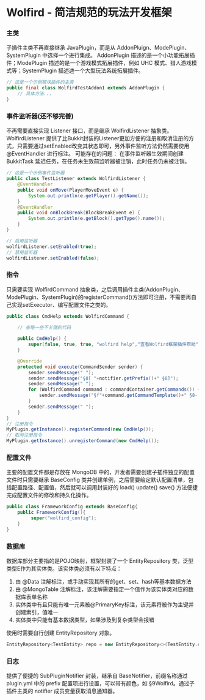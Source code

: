 # Wolfird - 简洁规范的玩法开发框架
### 主类
子插件主类不再直接继承 JavaPlugin，而是从 AddonPluign、ModePlugin、SystemPlugin 中选择一个进行集成。
AddonPlugin 描述的是一个小功能拓展插件；ModePlugin 描述的是一个游戏模式拓展插件，例如 UHC 模式、猎人游戏模式等；SystemPlugin 描述逇一个大型玩法系统拓展插件。
```java
// 这是一个示例模块插件的主类
public final class WolfirdTestAddon1 extends AddonPlugin {
	// 具体方法...
}
```
### 事件监听器(还不够完善)
不再需要直接实现 Listener 接口，而是继承 WolfirdListener 抽象类。
WolfirdListener 提供了比Bukkit封装的Listener更加方便的注册和取消注册的方式，只需要通过setEnabled改变其状态即可，另外事件监听方法仍然需要使用 @EventHandler 进行标注。
可能存在的问题：
在事件监听器生效期间创建 BukkitTask 延迟任务，在任务未生效前监听器被注销，此时任务仍未被注销。
```java
// 这是一个示例事件监听器
public class TestListener extends WolfirdListener {
    @EventHandler
    public void onMove(PlayerMoveEvent e) {
        System.out.println(e.getPlayer().getName());
    }
    @EventHandler
    public void onBlockBreak(BlockBreakEvent e) {
        System.out.println(e.getBlock().getType().name());
    }
}

// 启用监听器
wolfirdListener.setEnabled(true);
// 禁用监听器
wolfirdListener.setEnabled(false);
```
### 指令
只需要实现 WolfirdCommand 抽象类，之后调用插件主类(AddonPlugin、ModePlugin、SystemPlugin)的registerCommand()方法即可注册，不需要再自己实现setExecutor、编写配置文件之类的。
```java
public class CmdHelp extends WolfirdCommand {

	// 省略一些不关键的代码
    
    public CmdHelp() {
        super(false, true, true, "wolfird help","查看Wolfird框架插件帮助");
    }

    @Override
    protected void execute(CommandSender sender) {
        sender.sendMessage(" ");
        sender.sendMessage("§8[ "+notifier.getPrefix()+" §8]");
        sender.sendMessage(" ");
        for (WolfirdCommand command : commandContainer.getCommands()) {
            sender.sendMessage("§f"+command.getCommandTemplate()+" §8- §7"+command.getHelpMessage());
        }
        sender.sendMessage(" ");
    }
}
// 注册指令
MyPlugin.getInstance().registerCommand(new CmdHelp());
// 取消注册指令
MyPlugin.getInstance().unregisterCommand(new CmdHelp());
```
### 配置文件
主要的配置文件都是存放在 MongoDB 中的，开发者需要创建子插件独立的配置文件时只需要继承 BaseConfig 类并创建单例，之后需要给定默认配置清单，包括配置路径、配置值，然后就可以调用封装好的 load() update() save() 方法便捷完成配置文件的修改和持久化操作。
```java
public class FrameworkConfig extends BaseConfig{
    public FrameworkConfig(){
         super("wolfird_config");
    }
}
```
### 数据库
数据库部分主要指的是POJO映射，框架封装了一个 EntityRepository<E> 类，泛型类型E作为其实体类。该实体类必须有以下特点：

1. 由 @Data 注解标注，或手动实现其所有的get、set、hash等基本数据方法
2. 由 @MongoTable 注解标注，该注解需要指定一个值作为该实体类对应的数据库表单名称
3. 实体类中有且只能有唯一元素被@PrimaryKey标注，该元素将被作为主键并创建索引，值唯一
4. 实体类中只能有基本数据类型，如果涉及到复杂类型会报错

使用时需要自行创建 EntityRepository<E> 对象。
```java
EntityRepository<TestEntity> repo = new EntityRepository<>(TestEntity.class);
```
### 日志
提供了便捷的 SubPluginNotifier 封装，继承自 BaseNotifier，前缀名称通过 plugin.yml 中的 prefix 配置项进行设置，可以带有颜色，如 §9Wolfird。通过子插件主类的 notifier 成员变量获取消息通知器。

